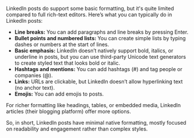 
LinkedIn posts do support some basic formatting, but it's quite limited compared to full rich-text editors. Here’s what you can typically do in LinkedIn posts:

- **Line breaks:** You can add paragraphs and line breaks by pressing Enter.
- **Bullet points and numbered lists:** You can create simple lists by typing dashes or numbers at the start of lines.
- **Basic emphasis:** LinkedIn doesn’t natively support bold, italics, or underline in posts, but you can use third-party Unicode text generators to create styled text that looks bold or italic.
- **Hashtags and mentions:** You can add hashtags (#) and tag people or companies (@).
- **Links:** URLs are clickable, but LinkedIn doesn’t allow hyperlinking text (no anchor text).
- **Emojis:** You can add emojis to posts.

For richer formatting like headings, tables, or embedded media, LinkedIn articles (their blogging platform) offer more options.

So, in short, LinkedIn posts have minimal native formatting, mostly focused on readability and engagement rather than complex styles.